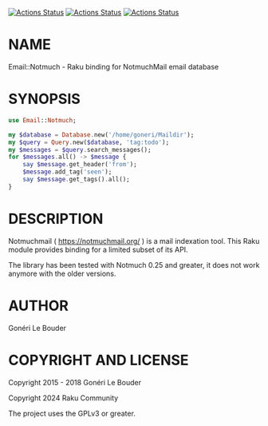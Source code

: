 [![Actions Status](https://github.com/raku-community-modules/Email-Notmuch/actions/workflows/linux.yml/badge.svg)](https://github.com/raku-community-modules/Email-Notmuch/actions) [![Actions Status](https://github.com/raku-community-modules/Email-Notmuch/actions/workflows/macos.yml/badge.svg)](https://github.com/raku-community-modules/Email-Notmuch/actions) [![Actions Status](https://github.com/raku-community-modules/Email-Notmuch/actions/workflows/windowst.yml/badge.svg)](https://github.com/raku-community-modules/Email-Notmuch/actions)

NAME
====

Email::Notmuch - Raku binding for NotmuchMail email database

SYNOPSIS
========

```raku
use Email::Notmuch;

my $database = Database.new('/home/goneri/Maildir');
my $query = Query.new($database, 'tag:todo');
my $messages = $query.search_messages();
for $messages.all() -> $message {
    say $message.get_header('from');
    $message.add_tag('seen');
    say $message.get_tags().all();
}
```

DESCRIPTION
===========

Notmuchmail ( https://notmuchmail.org/ ) is a mail indexation tool. This Raku module provides binding for a limited subset of its API.

The library has been tested with Notmuch 0.25 and greater, it does not work anymore with the older versions.

AUTHOR
======

Gonéri Le Bouder

COPYRIGHT AND LICENSE
=====================

Copyright 2015 - 2018 Gonéri Le Bouder

Copyright 2024 Raku Community

The project uses the GPLv3 or greater.

